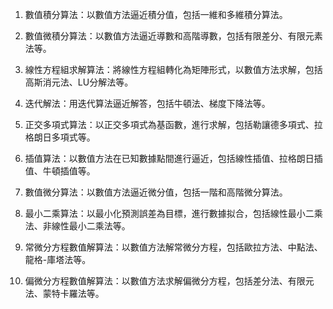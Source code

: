 

1. 數值積分算法：以數值方法逼近積分值，包括一維和多維積分算法。

2. 數值微積分算法：以數值方法逼近導數和高階導數，包括有限差分、有限元素法等。

3. 線性方程組求解算法：將線性方程組轉化為矩陣形式，以數值方法求解，包括高斯消元法、LU分解法等。

4. 迭代解法：用迭代算法逼近解答，包括牛頓法、梯度下降法等。

5. 正交多項式算法：以正交多項式為基函數，進行求解，包括勒讓德多項式、拉格朗日多項式等。

6. 插值算法：以數值方法在已知數據點間進行逼近，包括線性插值、拉格朗日插值、牛頓插值等。

7. 數值微分算法：以數值方法逼近微分值，包括一階和高階微分算法。

8. 最小二乘算法：以最小化預測誤差為目標，進行數據拟合，包括線性最小二乘法、非線性最小二乘法等。

9. 常微分方程數值解算法：以數值方法解常微分方程，包括歐拉方法、中點法、龍格-庫塔法等。

10. 偏微分方程數值解算法：以數值方法求解偏微分方程，包括差分法、有限元法、蒙特卡羅法等。